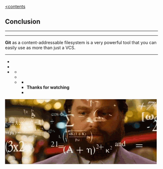 [<contents](./readme.md)

## Сonclusion

---
---

**Git** as a content-addressable filesystem is a very powerful tool that you can easily use as more than just a VCS.

---
-
-
-
    -
    -
    -
        -
        - **Thanks for watching**
        -
![](./assets/g2k.gif)